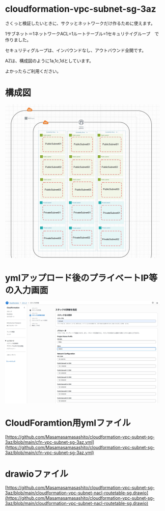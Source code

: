 # cloudformation-vpc-subnet-sg-3az

さくっと検証したいときに、サクッとネットワークだけ作るために使えます。

1サブネット＝1ネットワークACL=1ルートテーブル=1セキュリテイグループ　で作りました。

セキュリティグループは、インバウンドなし、アウトバウンド全開です。

AZは、構成図のように1a,1c,1dとしています。

よかったらご利用ください。

# 構成図

![構成図](https://github.com/Masamasamasashito/cloudformation-vpc-subnet-sg-3az/blob/main/cloudformation-vpc-subnet-nacl-routetable-sg-3az.jpg)

# ymlアップロード後のプライベートIP等の入力画面

![画面](https://github.com/Masamasamasashito/cloudformation-vpc-subnet-sg-3az/blob/main/cloudformation-vpc-subnet-nacl-routetable-sg-3az-stack.jpg)

# CloudForamtion用ymlファイル

[https://github.com/Masamasamasashito/cloudformation-vpc-subnet-sg-3az/blob/main/cfn-vpc-subnet-sg-3az.yml](https://github.com/Masamasamasashito/cloudformation-vpc-subnet-sg-3az/blob/main/cfn-vpc-subnet-sg-3az.yml)

# drawioファイル

[https://github.com/Masamasamasashito/cloudformation-vpc-subnet-sg-3az/blob/main/cloudformation-vpc-subnet-nacl-routetable-sg.drawio](https://github.com/Masamasamasashito/cloudformation-vpc-subnet-sg-3az/blob/main/cloudformation-vpc-subnet-nacl-routetable-sg.drawio)
